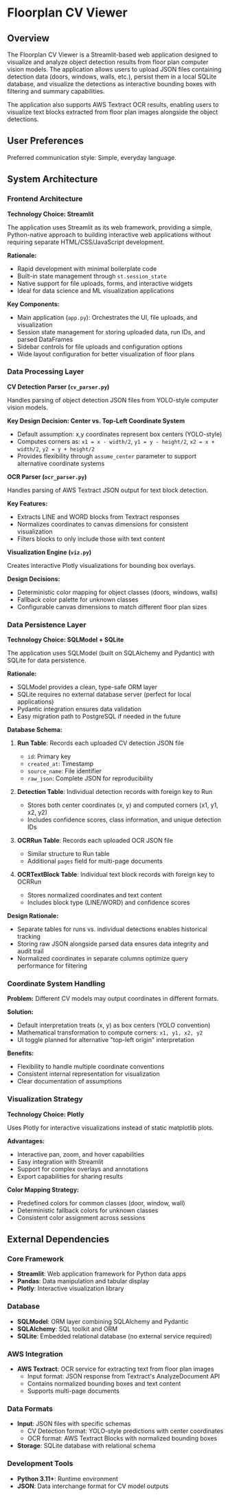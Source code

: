 # Floorplan CV Viewer

## Overview

The Floorplan CV Viewer is a Streamlit-based web application designed to visualize and analyze object detection results from floor plan computer vision models. The application allows users to upload JSON files containing detection data (doors, windows, walls, etc.), persist them in a local SQLite database, and visualize the detections as interactive bounding boxes with filtering and summary capabilities.

The application also supports AWS Textract OCR results, enabling users to visualize text blocks extracted from floor plan images alongside the object detections.

## User Preferences

Preferred communication style: Simple, everyday language.

## System Architecture

### Frontend Architecture

**Technology Choice: Streamlit**

The application uses Streamlit as its web framework, providing a simple, Python-native approach to building interactive web applications without requiring separate HTML/CSS/JavaScript development.

**Rationale:**
- Rapid development with minimal boilerplate code
- Built-in state management through `st.session_state`
- Native support for file uploads, forms, and interactive widgets
- Ideal for data science and ML visualization applications

**Key Components:**
- Main application (`app.py`): Orchestrates the UI, file uploads, and visualization
- Session state management for storing uploaded data, run IDs, and parsed DataFrames
- Sidebar controls for file uploads and configuration options
- Wide layout configuration for better visualization of floor plans

### Data Processing Layer

**CV Detection Parser (`cv_parser.py`)**

Handles parsing of object detection JSON files from YOLO-style computer vision models.

**Key Design Decision: Center vs. Top-Left Coordinate System**
- Default assumption: x,y coordinates represent box centers (YOLO-style)
- Computes corners as: `x1 = x - width/2`, `y1 = y - height/2`, `x2 = x + width/2`, `y2 = y + height/2`
- Provides flexibility through `assume_center` parameter to support alternative coordinate systems

**OCR Parser (`ocr_parser.py`)**

Handles parsing of AWS Textract JSON output for text block detection.

**Key Features:**
- Extracts LINE and WORD blocks from Textract responses
- Normalizes coordinates to canvas dimensions for consistent visualization
- Filters blocks to only include those with text content

**Visualization Engine (`viz.py`)**

Creates interactive Plotly visualizations for bounding box overlays.

**Design Decisions:**
- Deterministic color mapping for object classes (doors, windows, walls)
- Fallback color palette for unknown classes
- Configurable canvas dimensions to match different floor plan sizes

### Data Persistence Layer

**Technology Choice: SQLModel + SQLite**

The application uses SQLModel (built on SQLAlchemy and Pydantic) with SQLite for data persistence.

**Rationale:**
- SQLModel provides a clean, type-safe ORM layer
- SQLite requires no external database server (perfect for local applications)
- Pydantic integration ensures data validation
- Easy migration path to PostgreSQL if needed in the future

**Database Schema:**

1. **Run Table**: Records each uploaded CV detection JSON file
   - `id`: Primary key
   - `created_at`: Timestamp
   - `source_name`: File identifier
   - `raw_json`: Complete JSON for reproducibility

2. **Detection Table**: Individual detection records with foreign key to Run
   - Stores both center coordinates (x, y) and computed corners (x1, y1, x2, y2)
   - Includes confidence scores, class information, and unique detection IDs

3. **OCRRun Table**: Records each uploaded OCR JSON file
   - Similar structure to Run table
   - Additional `pages` field for multi-page documents

4. **OCRTextBlock Table**: Individual text block records with foreign key to OCRRun
   - Stores normalized coordinates and text content
   - Includes block type (LINE/WORD) and confidence scores

**Design Rationale:**
- Separate tables for runs vs. individual detections enables historical tracking
- Storing raw JSON alongside parsed data ensures data integrity and audit trail
- Normalized coordinates in separate columns optimize query performance for filtering

### Coordinate System Handling

**Problem:** Different CV models may output coordinates in different formats.

**Solution:** 
- Default interpretation treats (x, y) as box centers (YOLO convention)
- Mathematical transformation to compute corners: `x1, y1, x2, y2`
- UI toggle planned for alternative "top-left origin" interpretation

**Benefits:**
- Flexibility to handle multiple coordinate conventions
- Consistent internal representation for visualization
- Clear documentation of assumptions

### Visualization Strategy

**Technology Choice: Plotly**

Uses Plotly for interactive visualizations instead of static matplotlib plots.

**Advantages:**
- Interactive pan, zoom, and hover capabilities
- Easy integration with Streamlit
- Support for complex overlays and annotations
- Export capabilities for sharing results

**Color Mapping Strategy:**
- Predefined colors for common classes (door, window, wall)
- Deterministic fallback colors for unknown classes
- Consistent color assignment across sessions

## External Dependencies

### Core Framework
- **Streamlit**: Web application framework for Python data apps
- **Pandas**: Data manipulation and tabular display
- **Plotly**: Interactive visualization library

### Database
- **SQLModel**: ORM layer combining SQLAlchemy and Pydantic
- **SQLAlchemy**: SQL toolkit and ORM
- **SQLite**: Embedded relational database (no external service required)

### AWS Integration
- **AWS Textract**: OCR service for extracting text from floor plan images
  - Input format: JSON response from Textract's AnalyzeDocument API
  - Contains normalized bounding boxes and text content
  - Supports multi-page documents

### Data Formats
- **Input**: JSON files with specific schemas
  - CV Detection format: YOLO-style predictions with center coordinates
  - OCR format: AWS Textract Blocks with normalized bounding boxes
- **Storage**: SQLite database with relational schema

### Development Tools
- **Python 3.11+**: Runtime environment
- **JSON**: Data interchange format for CV model outputs